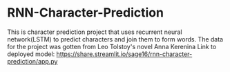 # RNN-Character-Prediction
This is character prediction project that uses recurrent neural network(LSTM) to predict characters and join them to form words. The data for the project was gotten from Leo Tolstoy's novel Anna Kerenina
Link to deployed model: https://share.streamlit.io/sage16/rnn-character-prediction/app.py

